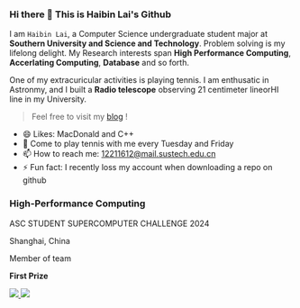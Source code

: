 ### Hi there 👋 This is Haibin Lai's Github

I am `Haibin Lai`,  a Computer Science undergraduate student major at **Southern University and Science and Technology**. Problem solving is my lifelong delight. My Research interests span **High Performance Computing**, **Accerlating Computing**, **Database** and so forth. 

One of my extracuricular activities is playing tennis. I am enthusatic in Astronmy, and I built a **Radio telescope** observing 21 centimeter lineorHI line in my University.

> Feel free to visit my [blog](https://www.haibinlaiblog.top/) !

- 😄 Likes: MacDonald and C++
- 💬 Come to play tennis with me every Tuesday and Friday
- 📫 How to reach me: 12211612@mail.sustech.edu.cn
- ⚡ Fun fact:  I recently loss my account when downloading a repo on github

### High-Performance Computing

ASC STUDENT SUPERCOMPUTER CHALLENGE 2024

Shanghai, China

Member of team

**First Prize**



<a href="https://github.com/Laihb1106205841">
  <img src="https://github-readme-stats.vercel.app/api?username=Laihb1106205841&show_icons=true&hide_border=true" />
</a>
<a href="https://github.com/Laihb1106205841">
  <img src="https://github-readme-stats.vercel.app/api?username=HaibinLai&show_icons=true&hide_border=true" />
</a>


<!--
[![Top Langs](https://blog-1327458544.cos.ap-guangzhou.myqcloud.com/New/-JavaScript-black)](https://github.com/Laihb1106205841/github-readme-stats)
[![JavaScript](https://blog-1327458544.cos.ap-guangzhou.myqcloud.com/New/-HTML5-E34F26)](https://github.com/BRdhanani) 
[![HTML5](https://blog-1327458544.cos.ap-guangzhou.myqcloud.com/New/-CSS3-1572B6)](https://github.com/BRdhanani) 
[![CSS3](https://blog-1327458544.cos.ap-guangzhou.myqcloud.com/New/-Bootstrap-563D7C)](https://github.com/BRdhanani) 
[![Bootstrap](https://blog-1327458544.cos.ap-guangzhou.myqcloud.com/New/-Docker-black)](https://github.com/BRdhanani) 

[![Docker](https://blog-1327458544.cos.ap-guangzhou.myqcloud.com/New/-MySQL-black)](https://github.com/BRdhanani) 

[![MySQL](https://blog-1327458544.cos.ap-guangzhou.myqcloud.com/New/-Git-black)](https://github.com/BRdhanani)
[![Git](undefined)](https://github.com/BRdhanani) 

//-/->






<!--
**Laihb1106205841/Laihb1106205841** is a ✨ _special_ ✨ repository because its `README.md` (this file) appears on your GitHub profile.

Here are some ideas to get you started:
![Dusai's GitHub stats](undefined)

-->
